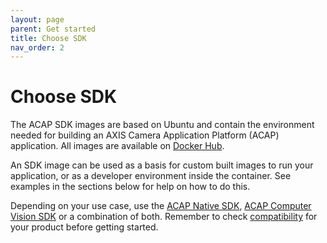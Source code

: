 ```yaml
---
layout: page
parent: Get started
title: Choose SDK
nav_order: 2
---
```


# Choose SDK

The ACAP SDK images are based on Ubuntu and contain the environment needed for building an AXIS Camera Application Platform (ACAP) application. All images are available on [Docker Hub](https://hub.docker.com/u/axisecp).

An SDK image can be used as a basis for custom built images to run your application, or as a developer environment inside the container. See examples in the sections below for help on how to do this.

Depending on your use case, use the [ACAP Native SDK](https://hub.docker.com/r/axisecp/acap-native-sdk), [ACAP Computer Vision SDK](https://hub.docker.com/r/axisecp/acap-computer-vision-sdk) or a combination of both. Remember to check [compatibility](../axis-devices-and-compatibility) for your product before getting started.

